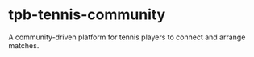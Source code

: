 # tpb-tennis-community
A community-driven platform for tennis players to connect and arrange matches.
